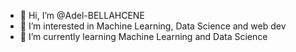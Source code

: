 - 👋 Hi, I’m @Adel-BELLAHCENE
- 👀 I’m interested in Machine Learning, Data Science and web dev
- 🌱 I’m currently learning Machine Learning and Data Science

<!---
Adel-BELLAHCENE/Adel-BELLAHCENE is a ✨ special ✨ repository because its `README.md` (this file) appears on your GitHub profile.
You can click the Preview link to take a look at your changes.
--->

